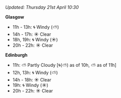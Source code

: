 *Updated: Thursday 21st April 10:30*

**Glasgow**

* 11h - 13h: :cyclone: Windy (:partly_sunny:)
* 14h - 17h: :sunny: Clear
* 18h, 19h: :cyclone: Windy (:sunny:)
* 20h - 22h: :sunny: Clear

**Edinburgh**

* 11h: :partly_sunny: Partly Cloudy [:cyclone:(:partly_sunny:) as of 10h, :partly_sunny: as of 11h]
* 12h, 13h: :cyclone: Windy (:partly_sunny:)
* 14h - 18h: :sunny: Clear
* 19h: :cyclone: Windy (:sunny:)
* 20h - 22h: :sunny: Clear

